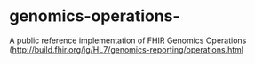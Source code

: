 # genomics-operations-
A public reference implementation of FHIR Genomics Operations (http://build.fhir.org/ig/HL7/genomics-reporting/operations.html
